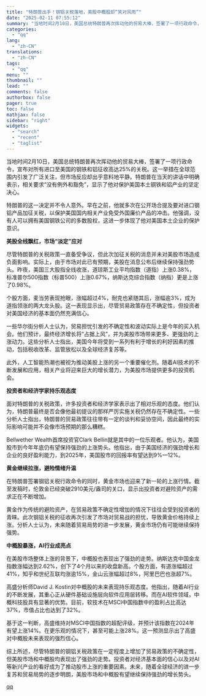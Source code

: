 ```yaml
---
title: "特朗普出手！钢铝关税落地，美股中概股却“笑对风雨”"
date: "2025-02-11 07:55:12"
summary: "当地时间2月10日，美国总统特朗普再次挥动他的贸易大棒，签署了一项行政命令，宣布对所有进口至美国的钢..."
categories:
  - "qq"
lang:
  - "zh-CN"
translations:
  - "zh-CN"
tags:
  - "qq"
menu: ""
thumbnail: ""
lead: ""
comments: false
authorbox: false
pager: true
toc: false
mathjax: false
sidebar: "right"
widgets:
  - "search"
  - "recent"
  - "taglist"
---
```


当地时间2月10日，美国总统特朗普再次挥动他的贸易大棒，签署了一项行政命令，宣布对所有进口至美国的钢铁和铝征收高达25%的关税。这一举措在全球范围内引发了广泛关注，但市场反应却出乎意料地平静。特朗普在当天的讲话中明确表示，相关要求“没有例外和豁免”，显示了他对保护美国本土钢铁和铝产业的坚定决心。

特朗普的这一决定并不令人意外。早在之前，他就多次在公开场合提及要对进口钢铝产品加征关税，以保护美国国内相关产业免受外国廉价产品的冲击。他强调，没有人可以拥有美国钢铁公司的多数股权，这进一步体现了他对美国本土企业的保护意识。

**美股全线飘红，市场“淡定”应对**

尽管特朗普的关税政策一直备受争议，但此次加征关税的消息并未对美股市场造成负面影响。实际上，由于市场对此已有预期，美股在消息公布后继续保持强劲势头。昨夜，美国三大股指全线收涨，道琼斯工业平均指数（道指）上涨0.38%，标准普尔500指数（标普500）上涨0.67%，纳斯达克综合指数（纳指）更是上涨了0.98%。

个股方面，麦当劳表现抢眼，涨幅超过4%，耐克也紧随其后，涨幅逾3%，成为道指领涨的两大龙头股。这一表现显示出，尽管贸易政策存在不确定性，但投资者对美国经济的基本面仍然充满信心。

一些华尔街分析人士认为，贸易担忧引发的不确定性和波动实际上是今年的买入机会。他们预计，最终经济增长将“占据上风”，并为美股市场带来更多、更强劲的上涨动力。这些分析人士指出，美国今年将受到一系列有利于增长的利好因素的推动，包括税收改革、监管放松以及全球经济复苏等。

此外，人工智能热潮也被视为推动美股上涨的另一个重要催化剂。随着AI技术的不断发展和应用，相关产业将迎来巨大的增长潜力，为美股市场提供更多的投资机会。

**投资者和经济学家持乐观态度**

面对特朗普的关税政策，许多投资者和经济学家表示出了相对乐观的态度。他们认为，特朗普最终是否会像他最初提议的那样严厉实施关税仍然存在不确定性。一些分析人士指出，特朗普的贸易政策往往带有一定的谈判和妥协空间，因此最终的实际影响可能并不会像市场预期的那么糟糕。

Bellwether Wealth首席投资官Clark Bellin就是其中的一位乐观者。他认为，美国股市到今年年底仍有望保持强劲的上涨势头。他指出，由于美国经济的强劲增长和企业的良好盈利能力，到2025年，美国股市的回报率有望达到9%—12%。

**黄金继续拉涨，避险情绪升温**

在特朗普签署钢铝关税行政命令的同时，黄金市场也迎来了新一轮的上涨行情。截至发稿时，伦敦金已经突破2910美元/盎司的关口，显示出投资者对避险资产的需求正在不断增加。

黄金作为传统的避险资产，在贸易政策不确定性增加的情况下往往会受到投资者的青睐。此次钢铝关税的征收再次引发了市场对贸易战的担忧，导致黄金价格持续上涨。分析人士认为，未来随着贸易局势的进一步发展，黄金市场仍有可能继续保持强势。

**中概股暴涨，AI行业成亮点**

在美股市场整体上涨的背景下，中概股也表现出了强劲的走势。纳斯达克中国金龙指数涨幅达到2.62%，创下了4个月以来的收盘新高。个股方面，有道涨幅超过41%，知乎和世纪互联均涨逾15%，金山云涨幅超过8%，阿里巴巴也涨超7%。

高盛分析师David J. Kostin对中概股的未来表现持乐观态度。他指出，随着AI行业的不断发展，其重心正从硬件基础设施层向软件应用层转移。而在AI软件领域，中概科技股具有显著的优势。目前，软技术在MSCI中国指数中的盈利占比高达37%，市值占比也达到了32%。

基于这一判断，高盛维持对MSCI中国指数的超配评级，并预计该指数在2024年有望上涨14%。在更乐观的情况下，甚至可能上涨28%。这一预测显示出了高盛对中概股未来表现的强烈信心。

综上所述，尽管特朗普的钢铝关税政策在一定程度上增加了贸易政策的不确定性，但美股市场和中概股均表现出了强劲的走势。投资者对经济基本面的信心以及对AI等新兴产业的看好成为了推动股市上涨的重要因素。未来，随着全球经济的进一步复苏和贸易局势的逐步明朗，美股市场和中概股有望继续保持强劲的增长势头。

[qq](https://new.qq.com/rain/a/20250211A0196Z00)
